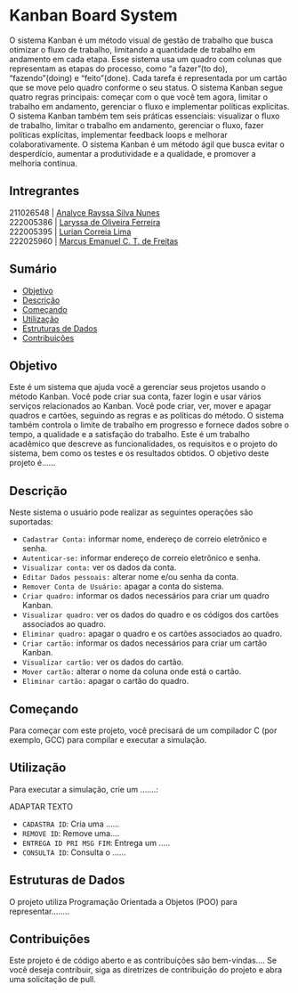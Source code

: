 # Kanban Board System

  O sistema Kanban é um método visual de gestão de trabalho que busca otimizar o fluxo de trabalho, limitando a quantidade de trabalho em andamento em cada etapa. Esse sistema usa um quadro com colunas que representam as etapas do processo, como “a fazer”(to do), “fazendo”(doing) e “feito”(done). Cada tarefa é representada por um cartão que se move pelo quadro conforme o seu status. 
   O sistema Kanban segue quatro regras principais: começar com o que você tem agora, limitar o trabalho em andamento, gerenciar o fluxo e implementar políticas explícitas. O sistema Kanban também tem seis práticas essenciais: visualizar o fluxo de trabalho, limitar o trabalho em andamento, gerenciar o fluxo, fazer políticas explícitas, implementar feedback loops e melhorar colaborativamente. O sistema Kanban é um método ágil que busca evitar o desperdício, aumentar a produtividade e a qualidade, e promover a melhoria contínua.

## Intregrantes

 211026548 | [Analyce Rayssa Silva Nunes](https://github.com/AnalyceRay)         
 222005386 | [Laryssa de Oliveira Ferreira](https://github.com/laryferreira)        
 222005395 | [Lurian Correia Lima](https://github.com/luricl)                 
 222025960 | [Marcus Emanuel C. T. de Freitas](https://github.com/METenedini)     


## Sumário

- [Objetivo](#objetivo)
- [Descrição](#descrição)
- [Começando](#começando)
- [Utilização](#utilização)
- [Estruturas de Dados](#estruturas-de-dados)
- [Contribuições](#contribuições)

## Objetivo

 Este é um sistema que ajuda você a gerenciar seus projetos usando o método Kanban. Você pode criar sua conta, fazer login e usar vários serviços relacionados ao Kanban. Você pode criar, ver, mover e apagar quadros e cartões, seguindo as regras e as políticas do método. O sistema também controla o limite de trabalho em progresso e fornece dados sobre o tempo, a qualidade e a satisfação do trabalho. Este é um trabalho acadêmico que descreve as funcionalidades, os requisitos e o projeto do sistema, bem como os testes e os resultados obtidos.
O objetivo deste projeto é......

## Descrição

Neste sistema o usuário pode realizar as seguintes operações são suportadas:

- `Cadastrar Conta:` informar nome, endereço de correio eletrônico e senha.
- `Autenticar-se:` informar endereço de correio eletrônico e senha.
- `Visualizar conta:` ver os dados da conta.
- `Editar Dados pessoais:` alterar nome e/ou senha da conta.
- `Remover Conta de Usuário:` apagar a conta do sistema.
- `Criar quadro:` informar os dados necessários para criar um quadro Kanban.
- `Visualizar quadro:` ver os dados do quadro e os códigos dos cartões associados ao quadro.
- `Eliminar quadro:` apagar o quadro e os cartões associados ao quadro.
- `Criar cartão:` informar os dados necessários para criar um cartão Kanban.
- `Visualizar cartão:` ver os dados do cartão.
- `Mover cartão:` alterar o nome da coluna onde está o cartão.
- `Eliminar cartão:` apagar o cartão do quadro.

## Começando

Para começar com este projeto, você precisará de um compilador C (por exemplo, GCC) para compilar e executar a simulação.

## Utilização

Para executar a simulação, crie um .......:

ADAPTAR TEXTO
- `CADASTRA ID`: Cria uma ......
- `REMOVE ID`: Remove uma....
- `ENTREGA ID PRI MSG FIM`: Entrega um .....
- `CONSULTA ID`: Consulta o ......

## Estruturas de Dados

O projeto utiliza Programação Orientada a Objetos (POO) para representar........

## Contribuições

Este projeto é de código aberto e as contribuições são bem-vindas.... Se você deseja contribuir, siga as diretrizes de contribuição do projeto e abra uma solicitação de pull.

